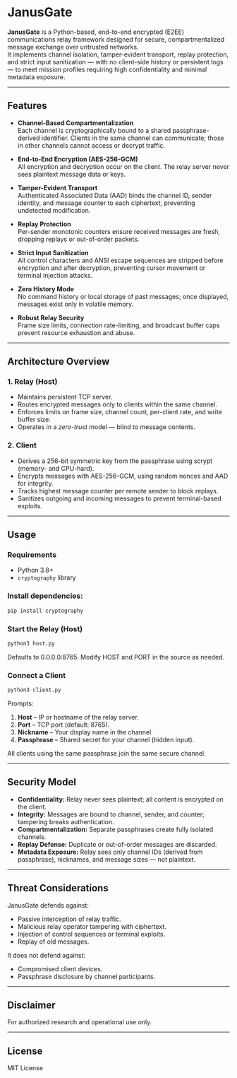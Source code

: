 # JanusGate

**JanusGate** is a Python-based, end-to-end encrypted (E2EE) communications relay framework designed for secure, compartmentalized message exchange over untrusted networks.  
It implements channel isolation, tamper-evident transport, replay protection, and strict input sanitization — with no client-side history or persistent logs — to meet mission profiles requiring high confidentiality and minimal metadata exposure.

---

## Features

- **Channel-Based Compartmentalization**  
  Each channel is cryptographically bound to a shared passphrase-derived identifier. Clients in the same channel can communicate; those in other channels cannot access or decrypt traffic.

- **End-to-End Encryption (AES-256-GCM)**  
  All encryption and decryption occur on the client. The relay server never sees plaintext message data or keys.

- **Tamper-Evident Transport**  
  Authenticated Associated Data (AAD) binds the channel ID, sender identity, and message counter to each ciphertext, preventing undetected modification.

- **Replay Protection**  
  Per-sender monotonic counters ensure received messages are fresh, dropping replays or out-of-order packets.

- **Strict Input Sanitization**  
  All control characters and ANSI escape sequences are stripped before encryption and after decryption, preventing cursor movement or terminal injection attacks.

- **Zero History Mode**  
  No command history or local storage of past messages; once displayed, messages exist only in volatile memory.

- **Robust Relay Security**  
  Frame size limits, connection rate-limiting, and broadcast buffer caps prevent resource exhaustion and abuse.

---

## Architecture Overview

### 1. **Relay (Host)**
- Maintains persistent TCP server.
- Routes encrypted messages only to clients within the same channel.
- Enforces limits on frame size, channel count, per-client rate, and write buffer size.
- Operates in a *zero-trust* model — blind to message contents.

### 2. **Client**
- Derives a 256-bit symmetric key from the passphrase using scrypt (memory- and CPU-hard).
- Encrypts messages with AES-256-GCM, using random nonces and AAD for integrity.
- Tracks highest message counter per remote sender to block replays.
- Sanitizes outgoing and incoming messages to prevent terminal-based exploits.

---

## Usage

### Requirements
- Python 3.8+
- `cryptography` library

### Install dependencies:
```bash
pip install cryptography
```

### Start the Relay (Host)
```bash
python3 host.py
```

Defaults to 0.0.0.0:8765. Modify HOST and PORT in the source as needed.

### Connect a Client
```bash
python3 client.py
```

Prompts:
1. **Host** – IP or hostname of the relay server.
2. **Port** – TCP port (default: 8765).
3. **Nickname** – Your display name in the channel.
4. **Passphrase** – Shared secret for your channel (hidden input).

All clients using the same passphrase join the same secure channel.

---

## Security Model
- **Confidentiality:** Relay never sees plaintext; all content is encrypted on the client.
- **Integrity:** Messages are bound to channel, sender, and counter; tampering breaks authentication.
- **Compartmentalization:** Separate passphrases create fully isolated channels.
- **Replay Defense:** Duplicate or out-of-order messages are discarded.
- **Metadata Exposure:** Relay sees only channel IDs (derived from passphrase), nicknames, and message sizes — not plaintext.

---

## Threat Considerations
JanusGate defends against:
- Passive interception of relay traffic.
- Malicious relay operator tampering with ciphertext.
- Injection of control sequences or terminal exploits.
- Replay of old messages.

It does not defend against:
- Compromised client devices.
- Passphrase disclosure by channel participants.

---

## Disclaimer
For authorized research and operational use only.

---

## License
MIT License
